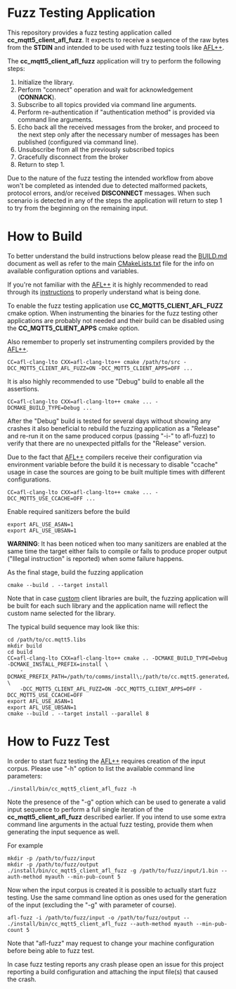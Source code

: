 # Fuzz Testing Application
This repository provides a fuzz testing application called **cc_mqtt5_client_afl_fuzz**.
It expects to receive a sequence of the raw bytes from the **STDIN** and intended to
be used with fuzz testing tools like [AFL++](https://github.com/AFLplusplus/AFLplusplus).

The **cc_mqtt5_client_afl_fuzz** application will try to perform the following steps:

1. Initialize the library.
2. Perform "connect" operation and wait for acknowledgement (**CONNACK**).
3. Subscribe to all topics provided via command line arguments.
4. Perform re-authentication if "authentication method" is provided via command line arguments.
5. Echo back all the received messages from the broker, and proceed to the next step only after
   the necessary number of messages has been published (configured via command line).
6. Unsubscribe from all the previously subscribed topics
7. Gracefully disconnect from the broker
8. Return to step 1.

Due to the nature of the fuzz testing the intended workflow from above won't be
completed as intended due to detected malformed packets, protocol errors, and/or
received **DISCONNECT** messages. When such scenario is detected in any of the
steps the application will return to step 1 to try from the beginning on the remaining
input.

# How to Build
To better understand the build instructions below please read the
[BUILD.md](BUILD.md) document as well as refer to the
main [CMakeLists.txt](../CMakeLists.txt) file for the info on available configuration options and
variables.

If you're not familiar with the [AFL++](https://github.com/AFLplusplus/AFLplusplus) it
is highly recommended to read through its [instructions](https://github.com/AFLplusplus/AFLplusplus/blob/stable/docs/fuzzing_in_depth.md)
to properly understand what is being done.

To enable the fuzz testing application use **CC_MQTT5_CLIENT_AFL_FUZZ** cmake option. When
instrumenting the binaries for the fuzz testing other applications are probably not needed
and their build can be disabled using the **CC_MQTT5_CLIENT_APPS** cmake option.

Also remember to properly set instrumenting compilers provided by the [AFL++](https://github.com/AFLplusplus/AFLplusplus).

```
CC=afl-clang-lto CXX=afl-clang-lto++ cmake /path/to/src -DCC_MQTT5_CLIENT_AFL_FUZZ=ON -DCC_MQTT5_CLIENT_APPS=OFF ...
```

It is also highly recommended to use "Debug" build to enable all the assertions.
```
CC=afl-clang-lto CXX=afl-clang-lto++ cmake ... -DCMAKE_BUILD_TYPE=Debug ...
```

After the "Debug" build is tested for several days without showing any crashes it also
beneficial to rebuild the fuzzing application as a "Release" and re-run it on the same produced corpus
(passing "-i-" to afl-fuzz) to verify that there are no unexpected pitfalls for the "Release" version.

Due to the fact that [AFL++](https://github.com/AFLplusplus/AFLplusplus) compilers
receive their configuration via environment variable before the build it is necessary
to disable "ccache" usage in case the sources are going to be built multiple times
with different configurations.

```
CC=afl-clang-lto CXX=afl-clang-lto++ cmake ... -DCC_MQTT5_USE_CCACHE=OFF ...
```

Enable required sanitizers before the build
```
export AFL_USE_ASAN=1
export AFL_USE_UBSAN=1
```

**WARNING**: It has been noticed when too many sanitizers are enabled at the same time the
target either fails to compile or fails to produce proper output
("Illegal instruction" is reported) when some failure happens.

As the final stage, build the fuzzing application
```
cmake --build . --target install
```

Note that in case [custom](custom_client_build.md) client libraries are built, the
fuzzing application will be built for each such library and the application name will
reflect the custom name selected for the library.

The typical build sequence may look like this:
```
cd /path/to/cc.mqtt5.libs
mkdir build
cd build
CC=afl-clang-lto CXX=afl-clang-lto++ cmake .. -DCMAKE_BUILD_TYPE=Debug -DCMAKE_INSTALL_PREFIX=install \
    -DCMAKE_PREFIX_PATH=/path/to/comms/install\;/path/to/cc.mqtt5.generated/install \
    -DCC_MQTT5_CLIENT_AFL_FUZZ=ON -DCC_MQTT5_CLIENT_APPS=OFF -DCC_MQTT5_USE_CCACHE=OFF
export AFL_USE_ASAN=1
export AFL_USE_UBSAN=1
cmake --build . --target install --parallel 8
```

# How to Fuzz Test
In order to start fuzz testing the [AFL++](https://github.com/AFLplusplus/AFLplusplus) requires
creation of the input corpus. Please use "-h" option to list the available command line parameters:
```
./install/bin/cc_mqtt5_client_afl_fuzz -h
```
Note the presence of the "-g" option which can be used to generate a valid input sequence
to perform a full single iteration of the **cc_mqtt5_client_afl_fuzz** described
earlier. If you intend to use some extra command line arguments in the actual
fuzz testing, provide them when generating the input sequence as well.

For example
```
mkdir -p /path/to/fuzz/input
mkdir -p /path/to/fuzz/output
./install/bin/cc_mqtt5_client_afl_fuzz -g /path/to/fuzz/input/1.bin --auth-method myauth --min-pub-count 5
```

Now when the input corpus is created it is possible to actually start fuzz testing. Use the
same command line option as ones used for the generation of the input (excluding the "-g" with parameter of course).
```
afl-fuzz -i /path/to/fuzz/input -o /path/to/fuzz/output -- ./install/bin/cc_mqtt5_client_afl_fuzz --auth-method myauth --min-pub-count 5
```

Note that "afl-fuzz" may request to change your machine configuration before being able to fuzz test.

In case fuzz testing reports any crash please open an issue for this project reporting
a build configuration and attaching the input file(s) that caused the crash.
